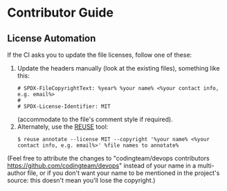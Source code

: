 <!--
SPDX-FileCopyrightText: 2025 Friedrich von Never <friedrich@fornever.me>

SPDX-License-Identifier: MIT
-->

Contributor Guide
=================

License Automation
------------------
<!-- REUSE-IgnoreStart -->
If the CI asks you to update the file licenses, follow one of these:
1. Update the headers manually (look at the existing files), something like this:
   ```
   # SPDX-FileCopyrightText: %year% %your name% <%your contact info, e.g. email%>
   #
   # SPDX-License-Identifier: MIT
   ```
   (accommodate to the file's comment style if required).
2. Alternately, use the [REUSE][reuse] tool:
   ```console
   $ reuse annotate --license MIT --copyright '%your name% <%your contact info, e.g. email%>' %file names to annotate%
   ```

(Feel free to attribute the changes to "codingteam/devops contributors <https://github.com/codingteam/devops>"
instead of your name in a multi-author file,
or if you don't want your name to be mentioned in the project's source: this doesn't mean you'll lose the copyright.)
<!-- REUSE-IgnoreEnd -->

[reuse]: https://reuse.software/
